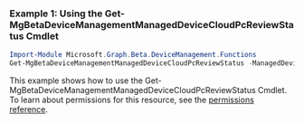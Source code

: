 ### Example 1: Using the Get-MgBetaDeviceManagementManagedDeviceCloudPcReviewStatus Cmdlet
```powershell
Import-Module Microsoft.Graph.Beta.DeviceManagement.Functions
Get-MgBetaDeviceManagementManagedDeviceCloudPcReviewStatus -ManagedDeviceId $managedDeviceId
```
This example shows how to use the Get-MgBetaDeviceManagementManagedDeviceCloudPcReviewStatus Cmdlet.
To learn about permissions for this resource, see the [permissions reference](/graph/permissions-reference).
